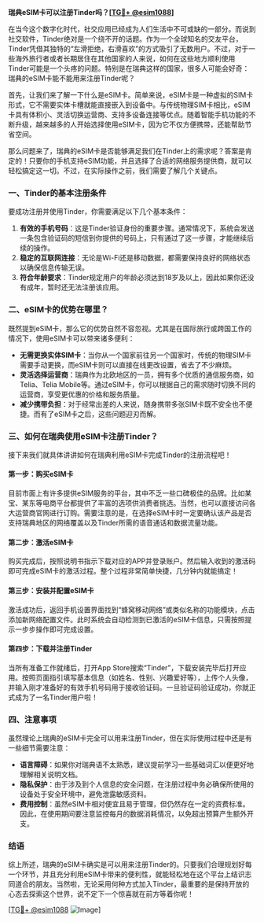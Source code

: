 **瑞典eSIM卡可以注册Tinder吗？[[TG💪+ @esim1088](https://t.me/s/esim1088)]**

在当今这个数字化时代，社交应用已经成为人们生活中不可或缺的一部分。而说到社交软件，Tinder绝对是一个绕不开的话题。作为一个全球知名的交友平台，Tinder凭借其独特的“左滑拒绝，右滑喜欢”的方式吸引了无数用户。不过，对于一些海外旅行者或者长期居住在其他国家的人来说，如何在这些地方顺利使用Tinder可能是一个头疼的问题。特别是在瑞典这样的国家，很多人可能会好奇：瑞典的eSIM卡能不能用来注册Tinder呢？

首先，让我们来了解一下什么是eSIM卡。简单来说，eSIM卡是一种虚拟的SIM卡形式，它不需要实体卡槽就能直接嵌入到设备中。与传统物理SIM卡相比，eSIM卡具有体积小、灵活切换运营商、支持多设备连接等优点。随着智能手机功能的不断升级，越来越多的人开始选择使用eSIM卡，因为它不仅方便携带，还能帮助节省空间。

那么问题来了，瑞典的eSIM卡是否能够满足我们在Tinder上的需求呢？答案是肯定的！只要你的手机支持eSIM功能，并且选择了合适的网络服务提供商，就可以轻松搞定这一切。不过，在实际操作之前，我们需要了解几个关键点。

### 一、Tinder的基本注册条件

要成功注册并使用Tinder，你需要满足以下几个基本条件：
1. **有效的手机号码**：这是Tinder验证身份的重要步骤。通常情况下，系统会发送一条包含验证码的短信到你提供的号码上，只有通过了这一步骤，才能继续后续的操作。
2. **稳定的互联网连接**：无论是Wi-Fi还是移动数据，都需要保持良好的网络状态以确保信息传输无误。
3. **符合年龄要求**：Tinder规定用户的年龄必须达到18岁及以上，因此如果你还没有成年，暂时还无法注册该应用。

### 二、eSIM卡的优势在哪里？

既然提到eSIM卡，那么它的优势自然不容忽视。尤其是在国际旅行或跨国工作的情况下，使用eSIM卡可以带来诸多便利：

- **无需更换实体SIM卡**：当你从一个国家前往另一个国家时，传统的物理SIM卡需要手动更换，而eSIM卡则可以直接在线更改设置，省去了不少麻烦。
- **灵活选择运营商**：瑞典作为北欧地区的一员，拥有多个优质的通信服务商，如Telia、Telia Mobile等。通过eSIM卡，你可以根据自己的需求随时切换不同的运营商，享受更优惠的价格和服务质量。
- **减少携带负担**：对于经常出差的人来说，随身携带多张SIM卡既不安全也不便捷。而有了eSIM卡之后，这些问题迎刃而解。

### 三、如何在瑞典使用eSIM卡注册Tinder？

接下来我们就具体讲讲如何在瑞典利用eSIM卡完成Tinder的注册流程吧！

#### 第一步：购买eSIM卡

目前市面上有许多提供eSIM服务的平台，其中不乏一些口碑极佳的品牌。比如某宝、某东等电商平台都提供了丰富的选项供消费者挑选。当然，也可以直接访问各大运营商官网进行订购。需要注意的是，在选择eSIM卡时一定要确认该产品是否支持瑞典地区的网络覆盖以及Tinder所需的语音通话和数据流量功能。

#### 第二步：激活eSIM卡

购买完成后，按照说明书指示下载对应的APP并登录账户。然后输入收到的激活码即可完成eSIM卡的激活过程。整个过程非常简单快捷，几分钟内就能搞定！

#### 第三步：安装并配置eSIM卡

激活成功后，返回手机设置界面找到“蜂窝移动网络”或类似名称的功能模块，点击添加新网络配置文件。此时系统会自动检测到已激活的eSIM卡信息，只需按照提示一步步操作即可完成设置。

#### 第四步：下载并注册Tinder

当所有准备工作就绪后，打开App Store搜索“Tinder”，下载安装完毕后打开应用。按照页面指引填写基本信息（如姓名、性别、兴趣爱好等），上传个人头像，并输入刚才准备好的有效手机号码用于接收验证码。一旦验证码验证成功，你就正式成为了一名Tinder用户啦！

### 四、注意事项

虽然理论上瑞典的eSIM卡完全可以用来注册Tinder，但在实际使用过程中还是有一些细节需要注意：

- **语言障碍**：如果你对瑞典语不太熟悉，建议提前学习一些基础词汇以便更好地理解相关说明文档。
- **隐私保护**：由于涉及到个人信息的安全问题，在注册过程中务必确保所使用的设备处于安全环境中，避免泄露敏感资料。
- **费用控制**：虽然eSIM卡相对便宜且易于管理，但仍然存在一定的资费标准。因此，在使用期间要注意监控每月的数据消耗情况，以免超出预算产生额外开支。

### 结语

综上所述，瑞典的eSIM卡确实是可以用来注册Tinder的。只要我们合理规划好每一个环节，并且充分利用eSIM卡带来的便利性，就能轻松地在这个平台上结识志同道合的朋友。当然啦，无论采用何种方式加入Tinder，最重要的是保持开放的心态去探索这个世界，说不定下一个惊喜就在前方等着你呢！

[[TG💪+ @esim1088](https://t.me/s/esim1088) ![Image](https://i.postimg.cc/4NQfJmqS/Snipaste-2025-05-13-00-14-12.png)]